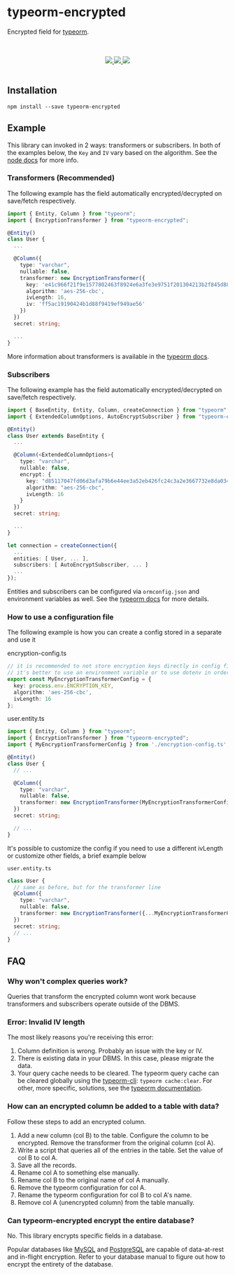 # typeorm-encrypted

Encrypted field for [typeorm](http://typeorm.io).

<div align="center">
  <br />
  <br />
  <a href="https://circleci.com/gh/generalpiston/typeorm-encrypted/tree/master">
    <img src="https://circleci.com/gh/generalpiston/typeorm-encrypted/tree/master.svg?style=shield&circle-token=:circle-token">
  </a>
  <a href="https://badge.fury.io/js/typeorm-encrypted">
    <img src="https://badge.fury.io/js/typeorm-encrypted.svg">
  </a>
  <a href="https://david-dm.org/abec/typeorm-encrypted">
    <img src="https://david-dm.org/abec/typeorm-encrypted.svg">
  </a>
  <br />
  <br />
</div>

## Installation

```
npm install --save typeorm-encrypted
```

## Example

This library can invoked in 2 ways: transformers or subscribers. In both of the examples below, the `Key` and `IV` vary based on the algorithm. See the [node docs](https://nodejs.org/api/crypto.html#crypto_crypto_createcipheriv_algorithm_key_iv_options) for more info.

### Transformers (Recommended)

The following example has the field automatically encrypted/decrypted on save/fetch respectively.

```typescript
import { Entity, Column } from "typeorm";
import { EncryptionTransformer } from "typeorm-encrypted";

@Entity()
class User {
  ...

  @Column({
    type: "varchar",
    nullable: false,
    transformer: new EncryptionTransformer({
      key: 'e41c966f21f9e1577802463f8924e6a3fe3e9751f201304213b2f845d8841d61',
      algorithm: 'aes-256-cbc',
      ivLength: 16,
      iv: 'ff5ac19190424b1d88f9419ef949ae56'
    })
  })
  secret: string;

  ...
}

```

More information about transformers is available in the [typeorm docs](https://typeorm.io/#/entities/column-options).

### Subscribers

The following example has the field automatically encrypted/decrypted on save/fetch respectively.

```typescript
import { BaseEntity, Entity, Column, createConnection } from "typeorm";
import { ExtendedColumnOptions, AutoEncryptSubscriber } from "typeorm-encrypted";

@Entity()
class User extends BaseEntity {
  ...

  @Column(<ExtendedColumnOptions>{
    type: "varchar",
    nullable: false,
    encrypt: {
      key: "d85117047fd06d3afa79b6e44ee3a52eb426fc24c3a2e3667732e8da0342b4da",
      algorithm: "aes-256-cbc",
      ivLength: 16
    }
  })
  secret: string;

  ...
}

let connection = createConnection({
  ...
  entities: [ User, ... ],
  subscribers: [ AutoEncryptSubscriber, ... ]
  ...
});

```

Entities and subscribers can be configured via `ormconfig.json` and environment variables as well. See the [typeorm docs](http://typeorm.io/#/using-ormconfig) for more details.

### How to use a configuration file

The following example is how you can create a config stored in a separate and use it

encryption-config.ts
```typescript
// it is recommended to not store encryption keys directly in config files, 
// it's better to use an environment variable or to use dotenv in order to load the value
export const MyEncryptionTransformerConfig = {
  key: process.env.ENCRYPTION_KEY,
  algorithm: 'aes-256-cbc',
  ivLength: 16
};
```

user.entity.ts
```typescript
import { Entity, Column } from "typeorm";
import { EncryptionTransformer } from "typeorm-encrypted";
import { MyEncryptionTransformerConfig } from './encryption-config.ts'; // path to where you stored your config file

@Entity()
class User {
  // ...

  @Column({
    type: "varchar",
    nullable: false,
    transformer: new EncryptionTransformer(MyEncryptionTransformerConfig)
  })
  secret: string;

  // ...
}
```

It's possible to customize the config if you need to use a different ivLength or customize other fields, a brief example below

`user.entity.ts`
```typescript
class User {
  // same as before, but for the transformer line
  @Column({
    type: "varchar",
    nullable: false,
    transformer: new EncryptionTransformer({...MyEncryptionTransformerConfig, ivLength: 24})
  })
  secret: string;
  // ...
}
```

## FAQ

### Why won't complex queries work?

Queries that transform the encrypted column wont work because transformers and subscribers operate outside of the DBMS.

### Error: Invalid IV length

The most likely reasons you're receiving this error:

1. Column definition is wrong. Probably an issue with the key or IV.
2. There is existing data in your DBMS. In this case, please migrate the data.
3. Your query cache needs to be cleared. The typeorm query cache can be cleared globally using the [typeorm-cli](https://typeorm.io/#/using-cli): `typeorm cache:clear`. For other, more specific, solutions, see the [typeorm documentation](https://typeorm.io/#/caching).

### How can an encrypted column be added to a table with data?

Follow these steps to add an encrypted column.

1. Add a new column (col B) to the table. Configure the column to be encrypted. Remove the transformer from the original column (col A).
2. Write a script that queries all of the entries in the table. Set the value of col B to col A.
3. Save all the records.
4. Rename col A to something else manually.
5. Rename col B to the original name of col A manually.
6. Remove the typeorm configuration for col A.
7. Rename the typeorm configuration for col B to col A's name.
8. Remove col A (unencrypted column) from the table manually.

### Can typeorm-encrypted encrypt the entire database?

No. This library encrypts specific fields in a database.

Popular databases like [MySQL](https://dev.mysql.com/doc/refman/8.0/en/innodb-data-encryption.html) and [PostgreSQL](https://www.postgresql.org/docs/8.1/encryption-options.html) are capable of data-at-rest and in-flight encryption. Refer to your database manual to figure out how to encrypt the entirety of the database.
